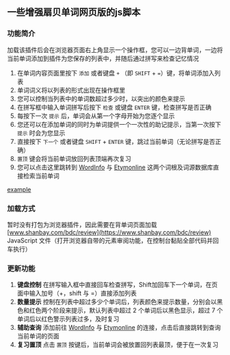 ## 一些增强扇贝单词网页版的js脚本

### 功能简介

加载该插件后会在浏览器页面右上角显示一个操作框，您可以一边背单词，一边将当前单词添加到插件为您保存的列表中，并随后通过拼写来检查记忆情况

1. 在单词内容页面里按下 `添加` 或者键盘 `+` （即 `SHIFT` + `=`）键，将单词添加入列表
2. 单词词义将以列表的形式出现在操作框里
3. 您可以控制当列表中的单词数超过多少时，以突出的颜色来提示
4. 在拼写框中输入单词拼写后按下 `检查` 或键盘 `ENTER` 键，检查拼写是否正确
5. 每按下一次 `提示` 后，单词会从第一个字母开始为您逐个显示
6. 您还可以在添加单词的同时为单词提供一个一次性的助记提示，当第一次按下 `提示` 时会为您显示
7. 直接按下 `下一个` 或者键盘 `SHIFT` + `ENTER` 键，跳过当前单词（无论拼写是否正确）
8. `置顶` 键会将当前单词放回列表顶端再次复习
9. 您可以点击这里跳转到 [WordInfo](http://wordinfo.info) 与 [Etymonline](http://www.etymonline.com) 这两个词根及词源数据库直接检索当前单词

[example](./example.jpg)

### 加载方式

暂时没有打包为浏览器插件，因此需要在背单词页面加载 [www.shanbay.com/bdc/review](https://www.shanbay.com/bdc/review) JavaScript 文件（打开浏览器自带的元素审阅功能，在控制台黏贴全部代码并回车执行）

### 更新功能

1. __键盘控制__ 在拼写输入框中直接回车检查拼写，Shift加回车下一个单词，在页面中输入加号（+，shift 与 =）直接添加列表
2. __数量提示__ 控制在列表中超过多少个单词后，列表颜色来提示数量，分别会以黑色和红色两个阶段来提示，默认列表中超过 2 个单词后以黑色显示，超过 7 个单词后以红色警示列表过多，及时复习
3. __辅助查询__ 添加前往 [WordInfo](http://wordinfo.info) 与 [Etymonline](http://www.etymonline.com) 的连接，点击后直接跳转到查询当前单词的页面
4. __复习置顶__ 点击 `置顶` 按键后，当前单词会被放置回列表最顶，便于在一次复习
